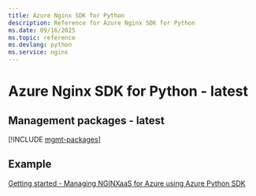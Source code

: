 ```yaml
---
title: Azure Nginx SDK for Python
description: Reference for Azure Nginx SDK for Python
ms.date: 09/16/2025
ms.topic: reference
ms.devlang: python
ms.service: nginx
---
```

# Azure Nginx SDK for Python - latest

## Management packages - latest
[!INCLUDE [mgmt-packages](nginx-mgmt-index.md)]

## Example
[Getting started - Managing NGINXaaS for Azure using Azure Python SDK](https://github.com/nginxinc/nginxaas-for-azure-snippets/tree/main/sdk/python)